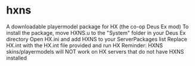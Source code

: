 # hxns
A downloadable playermodel package for HX (the co-op Deus Ex mod)
To install the package, move HXNS.u to the "System" folder in your Deus Ex directory
Open HX.ini and add HXNS to your ServerPackages list
Replace HX.int with the HX.int file provided and run HX
Reminder: HXNS skins/playermodels will NOT work on HX servers that do not have HXNS installed